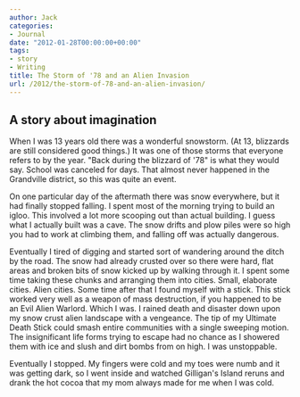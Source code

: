 ```yaml
---
author: Jack
categories:
- Journal
date: "2012-01-28T00:00:00+00:00"
tags:
- story
- Writing
title: The Storm of '78 and an Alien Invasion
url: /2012/the-storm-of-78-and-an-alien-invasion/
---
```


## A story about imagination

When I was 13 years old there was a wonderful snowstorm. (At 13, blizzards are still considered good things.) It was one of those storms that everyone refers to by the year. "Back during the blizzard of '78" is what they would say. School was canceled for days. That almost never happened in the Grandville district, so this was quite an event.

On one particular day of the aftermath there was snow everywhere, but it had finally stopped falling. I spent most of the morning trying to build an igloo. This involved a lot more scooping out than actual building. I guess what I actually built was a cave. The snow drifts and plow piles were so high you had to work at climbing them, and falling off was actually dangerous.

Eventually I tired of digging and started sort of wandering around the ditch by the road. The snow had already crusted over so there were hard, flat areas and broken bits of snow kicked up by walking through it. I spent some time taking these chunks and arranging them into cities. Small, elaborate cities. Alien cities. Some time after that I found myself with a stick. This stick worked very well as a weapon of mass destruction, if you happened to be an Evil Alien Warlord. Which I was. I rained death and disaster down upon my snow crust alien landscape with a vengeance. The tip of my Ultimate Death Stick could smash entire communities with a single sweeping motion. The insignificant life forms trying to escape had no chance as I showered them with ice and slush and dirt bombs from on high. I was unstoppable.

Eventually I stopped. My fingers were cold and my toes were numb and it was getting dark, so I went inside and watched Gilligan's Island reruns and drank the hot cocoa that my mom always made for me when I was cold.
